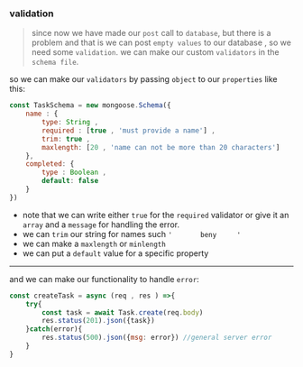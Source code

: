 ### validation

> since now we have made our `post` call to `database`, but there is a problem and that is we can post `empty values` to our database , so we need some `validation`. we can make our custom `validators` in the `schema file`.

so we can make our `validators` by passing `object` to our `properties` like this:

```js
const TaskSchema = new mongoose.Schema({
    name : {
        type: String ,
        required : [true , 'must provide a name'] ,
        trim: true ,
        maxlength: [20 , 'name can not be more than 20 characters']
    }, 
    completed: {
        type : Boolean , 
        default: false
    }
})
```
-  note that we can write either `true` for the `required` validator or give it an `array` and a `message` for handling the error.
- we can `trim` our string for names such `'       beny     '`
- we can make a `maxlength` or `minlength` 
- we can put a `default` value for a specific property

---
and we can make our functionality to handle `error`:

```js
const createTask = async (req , res ) =>{
    try{
        const task = await Task.create(req.body)   
        res.status(201).json({task})
    }catch(error){
        res.status(500).json({msg: error}) //general server error 
    }
}
```